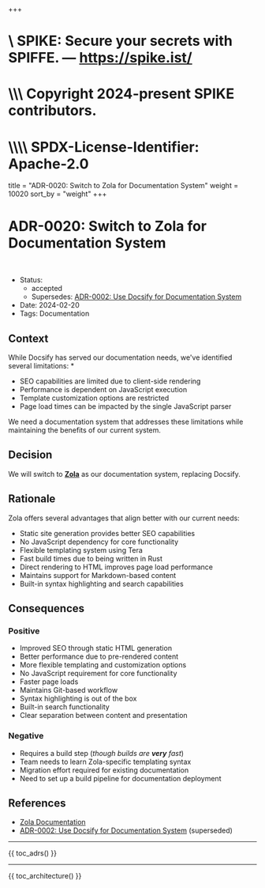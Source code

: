 +++
#    \\ SPIKE: Secure your secrets with SPIFFE. — https://spike.ist/
#  \\\\\ Copyright 2024-present SPIKE contributors.
# \\\\\\\ SPDX-License-Identifier: Apache-2.0

title = "ADR-0020: Switch to Zola for Documentation System"
weight = 10020
sort_by = "weight"
+++

# ADR-0020: Switch to Zola for Documentation System

<br style="clear:both" />

- Status: 
  - accepted
  - Supersedes: [ADR-0002: Use Docsify for Documentation System][adr-0002]
- Date: 2024-02-20
- Tags: Documentation

[adr-0002]: @/architecture/adrs/adr-0002.md

## Context

While Docsify has served our documentation needs, we've identified several 
limitations:
* 
* SEO capabilities are limited due to client-side rendering
* Performance is dependent on JavaScript execution
* Template customization options are restricted
* Page load times can be impacted by the single JavaScript parser

We need a documentation system that addresses these limitations while 
maintaining the benefits of our current system.

## Decision

We will switch to [**Zola**][zola] as our documentation system, replacing 
Docsify.

[zola]: https://www.getzola.org/documentation/getting-started/overview/

## Rationale

Zola offers several advantages that align better with our current needs:
* Static site generation provides better SEO capabilities
* No JavaScript dependency for core functionality
* Flexible templating system using Tera
* Fast build times due to being written in Rust
* Direct rendering to HTML improves page load performance
* Maintains support for Markdown-based content
* Built-in syntax highlighting and search capabilities

## Consequences

### Positive

* Improved SEO through static HTML generation
* Better performance due to pre-rendered content
* More flexible templating and customization options
* No JavaScript requirement for core functionality
* Faster page loads
* Maintains Git-based workflow
* Syntax highlighting is out of the box
* Built-in search functionality
* Clear separation between content and presentation

### Negative

* Requires a build step (*though builds are **very** fast*)
* Team needs to learn Zola-specific templating syntax
* Migration effort required for existing documentation
* Need to set up a build pipeline for documentation deployment

## References

* [Zola Documentation](https://www.getzola.org/documentation/getting-started/overview/)
* [ADR-0002: Use Docsify for Documentation System][adr-0002] (superseded)

----

{{ toc_adrs() }}

----

{{ toc_architecture() }}